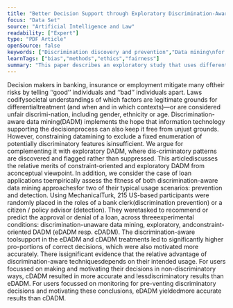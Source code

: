 ```yaml
---
title: "Better Decision Support through Exploratory Discrimination-Aware Data Mining: Foundations and Empirical Evidence"
focus: "Data Set"
source: "Artificial Intelligence and Law"
readability: ["Expert"]
type: "PDF Article"
openSource: false
keywords: ["Discrimination discovery and prevention","Data mining\nfor decision support","Discrimination-aware data mining","Responsible\ndata mining","Evaluation","User studies","Online experiment"," Mechanical\nTurk"]
learnTags: ["bias","methods","ethics","fairness"]
summary: "This paper describes an exploratory study that uses different discrimination-aware data mining (DADM) methods to determine how information technology supports the decision process and keep it free from bias. "
---
```

Decision makers in banking, insurance or employment mitigate many oftheir risks by telling ‘‘good’’ individuals and ‘‘bad’’ individuals apart. Laws codifysocietal understandings of which factors are legitimate grounds for differentialtreatment (and when and in which contexts)—or are considered unfair discrimi-nation, including gender, ethnicity or age. Discrimination-aware data mining(DADM) implements the hope that information technology supporting the decisionprocess can also keep it free from unjust grounds. However, constraining datamining to exclude a fixed enumeration of potentially discriminatory features isinsufficient. We argue for complementing it with exploratory DADM, where dis-criminatory patterns are discovered and flagged rather than suppressed. This articlediscusses the relative merits of constraint-oriented and exploratory DADM from aconceptual viewpoint. In addition, we consider the case of loan applications toempirically assess the fitness of both discrimination-aware data mining approachesfor two of their typical usage scenarios: prevention and detection. Using MechanicalTurk, 215 US-based participants were randomly placed in the roles of a bank clerk(discrimination prevention) or a citizen / policy advisor (detection). They weretasked to recommend or predict the approval or denial of a loan, across threeexperimental conditions: discrimination-unaware data mining, exploratory, andconstraint-oriented DADM (eDADM resp. cDADM). The discrimination-aware toolsupport in the eDADM and cDADM treatments led to significantly higher pro-portions of correct decisions, which were also motivated more accurately. There issignificant evidence that the relative advantage of discrimination-aware techniquesdepends on their intended usage. For users focussed on making and motivating their decisions in non-discriminatory ways, cDADM resulted in more accurate and lessdiscriminatory  results  than  eDADM.  For  users  focussed  on  monitoring  for  pre-venting discriminatory decisions and motivating these conclusions, eDADM yieldedmore accurate results than cDADM.
